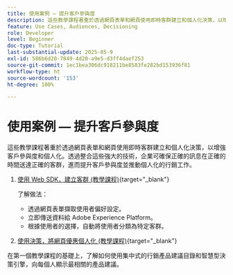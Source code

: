 ```yaml
---
title: 使用案例 — 提升客戶參與度
description: 這些教學課程著重於透過網頁表單和網頁使用即時客群建立和個人化決策，以增強客戶參與度和個人化。
feature: Use Cases, Audiences, Decisioning
role: Developer
level: Beginner
doc-type: Tutorial
last-substantial-update: 2025-05-9
exl-id: 586b6d20-7849-4d20-a9e5-d3ff4daef253
source-git-commit: 1ec1bea306dc918211be8583fe282bd153936f81
workflow-type: ht
source-wordcount: '153'
ht-degree: 100%

---
```


# 使用案例 — 提升客戶參與度

這些教學課程著重於透過網頁表單和網頁使用即時客群建立和個人化決策，以增強客戶參與度和個人化。透過整合這些強大的技術，企業可確保正確的訊息在正確的時間送達正確的客群，進而提升客戶參與度並推動個人化的行銷工作。

1. [使用 Web SDK，建立客群 (教學課程)](https://experienceleague.adobe.com/zh-hant/docs/journey-optimizer-learn/create-audiences-using-web-sdk/introduction){target="_blank"}

   了解做法：

   * 透過網頁表單擷取使用者偏好設定。
   * 立即傳送資料給 Adobe Experience Platform。
   * 根據使用者的選擇，自動將使用者分類為特定客群。


2. [使用決策，將網頁優惠個人化 (教學課程)](https://experienceleague.adobe.com/zh-hant/docs/journey-optimizer-learn/use-decisioning-to-personalize-web-offers/introduction){target="_blank"}

在第一個教學課程的基礎上，了解如何使用集中式的行銷產品建議目錄和智慧型決策引擎，向每個人顯示最相關的產品建議。

